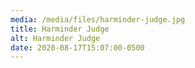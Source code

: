 ```yaml
---
media: /media/files/harminder-judge.jpg
title: Harminder Judge
alt: Harminder Judge
date: 2020-08-17T15:07:00-0500
---
```

